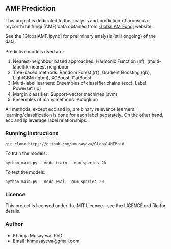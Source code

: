 ## AMF Prediction

This project is dedicated to the analysis and prediction of arbuscular mycorrhizal fungi (AMF) data obtained from [Global AM Fungi](https://globalamfungi.com/) website. 

See the [GlobalAMF.ipynb] for preliminary analysis (still ongoing) of the data. 

Predictive models used are:

1. Nearest-neighbour based approaches: Harmonic Function (hf), (multi-label) k-nearest neighbour
2. Tree-based methods: Random Forest (rf), Gradient Boosting (gb), LightGBM (lgbm), XGBoost, CatBoost
3. Multi-label learners: Ensembles of classifier chains (ecc), Label Powerset (lp)
4. Margin classifier: Support-vector machines (svm)
5. Ensembles of many methods: Autogluon

All methods, except ecc and lp, are binary relevance learners: learning/classification is done for each label separately.
On the other hand, ecc and lp leverage label relationships.



### Running instructions
```
git clone https://github.com/kmusayeva/GlobalAMFPred
```

To train the models:

```
python main.py --mode train --num_species 20
```

To test the models:
```
python main.py --mode eval --num_species 20
```


### Licence
This project is licensed under the MIT Licence - see the LICENCE.md file for details.


### Author
* Khadija Musayeva, PhD 
* Email: [khmusayeva@gmail.com](khmusayeva@gmail.com)


